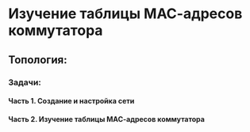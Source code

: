 # Изучение таблицы МАС-адресов коммутатора
## Топология:  

### Задачи:
#### Часть 1. Создание и настройка сети
#### Часть 2. Изучение таблицы МАС-адресов коммутатора
